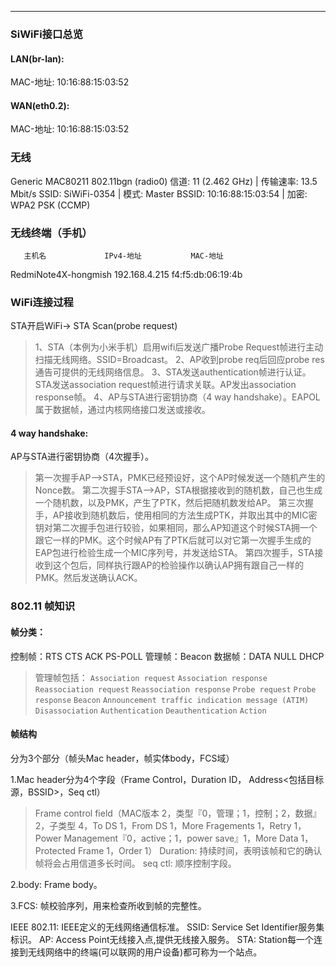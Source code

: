 ------------------------------------------------
### SiWiFi接口总览

#### LAN(br-lan):

MAC-地址: 10:16:88:15:03:52

#### WAN(eth0.2):

MAC-地址: 10:16:88:15:03:52

### 无线

Generic MAC80211 802.11bgn (radio0)
信道: 11 (2.462 GHz) | 传输速率: 13.5 Mbit/s
SSID: SiWiFi-0354 | 模式: Master
BSSID: 10:16:88:15:03:54 | 加密: WPA2 PSK (CCMP)

### 无线终端（手机）

       主机名             IPv4-地址           MAC-地址
RedmiNote4X-hongmish	192.168.4.215	 f4:f5:db:06:19:4b

### WiFi连接过程
STA开启WiFi-> STA Scan(probe request)

> 1、STA（本例为小米手机）启用wifi后发送广播Probe Request帧进行主动扫描无线网络。SSID=Broadcast。
2、AP收到probe req后回应probe res通告可提供的无线网络信息。
3、STA发送authentication帧进行认证。STA发送association request帧进行请求关联。AP发出association response帧。
4、AP与STA进行密钥协商（4 way handshake）。EAPOL属于数据帧，通过内核网络接口发送或接收。

#### 4 way handshake:

AP与STA进行密钥协商（4次握手）。

> 第一次握手AP-->STA，PMK已经预设好，这个AP时候发送一个随机产生的Nonce数。
第二次握手STA-->AP，STA根据接收到的随机数，自己也生成一个随机数，以及PMK，产生了PTK，然后把随机数发给AP。
第三次握手，AP接收到随机数后，使用相同的方法生成PTK，并取出其中的MIC密钥对第二次握手包进行较验，如果相同，那么AP知道这个时候STA拥一个跟它一样的PMK。这个时候AP有了PTK后就可以对它第一次握手生成的EAP包进行检验生成一个MIC序列号，并发送给STA。
第四次握手，STA接收到这个包后，同样执行跟AP的检验操作以确认AP拥有跟自己一样的PMK。然后发送确认ACK。




### 802.11 帧知识

#### 帧分类：

控制帧：RTS CTS ACK PS-POLL
管理帧：Beacon
数据帧：DATA NULL DHCP
> 管理帧包括： `Association request`
`Association response`
`Reassociation request`
`Reassociation response`
`Probe request`
`Probe response`
`Beacon`
`Announcement traffic indication message (ATIM)`
`Disassociation`
`Authentication`
`Deauthentication`
`Action`

#### 帧结构

分为3个部分（帧头Mac header，帧实体body，FCS域）

1.Mac header分为4个字段（Frame Control，Duration ID， Address<包括目标源，BSSID>，Seq ctl）

> Frame control field（MAC版本 2，类型『0，管理；1，控制；2，数据』 2，子类型 4，To DS 1，From DS 1，More Fragements 1，Retry 1，
Power Management『0，active；1，power save』1，More Data 1，Protected Frame 1，Order 1） 
Duration: 持续时间，表明该帧和它的确认帧将会占用信道多长时间。
seq ctl: 顺序控制字段。

2.body: Frame body。

3.FCS: 帧校验序列，用来检查所收到帧的完整性。

IEEE 802.11: IEEE定义的无线网络通信标准。
SSID: Service Set Identifier服务集标识。
AP: Access Point无线接入点,提供无线接入服务。
STA: Station每一个连接到无线网络中的终端(可以联网的用户设备)都可称为一个站点。

